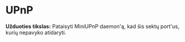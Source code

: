 # UPnP
**Užduoties tikslas:**
Pataisyti MiniUPnP daemon'ą, kad šis sektų port'us, kurių nepavyko atidaryti.
